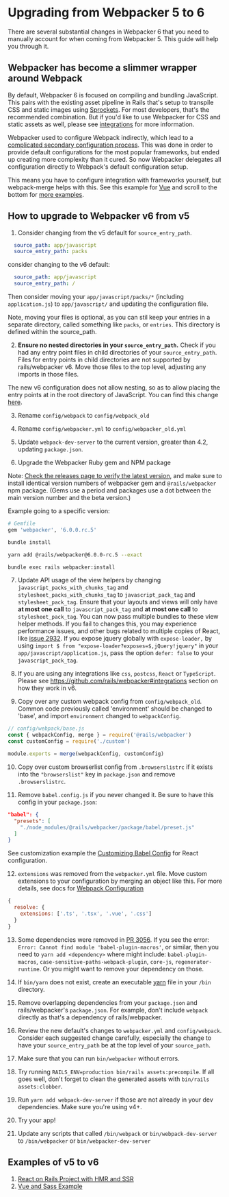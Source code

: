# Upgrading from Webpacker 5 to 6

There are several substantial changes in Webpacker 6 that you need to manually account for when coming from Webpacker 5. This guide will help you through it.

## Webpacker has become a slimmer wrapper around Webpack

By default, Webpacker 6 is focused on compiling and bundling JavaScript. This pairs with the existing asset pipeline in Rails that's setup to transpile CSS and static images using [Sprockets](https://github.com/rails/sprockets). For most developers, that's the recommended combination. But if you'd like to use Webpacker for CSS and static assets as well, please see [integrations](https://github.com/rails/webpacker#integrations) for more information.

Webpacker used to configure Webpack indirectly, which lead to a [complicated secondary configuration process](https://github.com/rails/webpacker/blob/5-x-stable/docs/webpack.md). This was done in order to provide default configurations for the most popular frameworks, but ended up creating more complexity than it cured. So now Webpacker delegates all configuration directly to Webpack's default configuration setup.

This means you have to configure integration with frameworks yourself, but webpack-merge helps with this. See this example for [Vue](https://github.com/rails/webpacker#other-frameworks) and scroll to the bottom for [more examples](#examples-of-v5-to-v6).

## How to upgrade to Webpacker v6 from v5

1. Consider changing from the v5 default for `source_entry_path`.
  ```yml
    source_path: app/javascript
    source_entry_path: packs
  ```
  consider changing to the v6 default:
  ```yml
    source_path: app/javascript
    source_entry_path: /
  ```
  Then consider moving your `app/javascript/packs/*` (including `application.js`) to `app/javascript/` and updating the configuration file. 
  
  Note, moving your files is optional, as you can stil keep your entries in a separate directory, called something like `packs`, or `entries`. This directory is defined within the source_path.
  
2. **Ensure no nested directories in your `source_entry_path`.** Check if you had any entry point files in child directories of your `source_entry_path`. Files for entry points in child directories are not supported by rails/webpacker v6. Move those files to the top level, adjusting any imports in those files.
  
  The new v6 configuration does not allow nesting, so as to allow placing the entry points at in the root directory of JavaScript. You can find this change [here](https://github.com/rails/webpacker/commit/5de0fbc1e16d3db0c93202fb39f5b4d80582c682#diff-7af8667a3e36201db57c02b68dd8651883d7bfc00dc9653661be11cd31feeccdL19).

3. Rename `config/webpack` to `config/webpack_old`

4. Rename `config/webpacker.yml` to `config/webpacker_old.yml`

5. Update `webpack-dev-server` to the current version, greater than 4.2, updating `package.json`.

6. Upgrade the Webpacker Ruby gem and NPM package

Note: [Check the releases page to verify the latest version](https://github.com/rails/webpacker/releases), and make sure to install identical version numbers of webpacker gem and `@rails/webpacker` npm package. (Gems use a period and packages use a dot between the main version number and the beta version.)

Example going to a specific version:

  ```ruby
  # Gemfile
  gem 'webpacker', '6.0.0.rc.5'
  ```

  ```bash
  bundle install
  ```

  ```bash
  yarn add @rails/webpacker@6.0.0-rc.5 --exact
  ```

  ```bash
  bundle exec rails webpacker:install
  ```

7. Update API usage of the view helpers by changing `javascript_packs_with_chunks_tag` and `stylesheet_packs_with_chunks_tag` to `javascript_pack_tag` and `stylesheet_pack_tag`. Ensure that your layouts and views will only have **at most one call** to `javascript_pack_tag` and **at most one call** to `stylesheet_pack_tag`. You can now pass multiple bundles to these view helper methods. If you fail to changes this, you may experience performance issues, and other bugs related to multiple copies of React, like [issue 2932](https://github.com/rails/webpacker/issues/2932).  If you expose jquery globally with `expose-loader,` by using `import $ from "expose-loader?exposes=$,jQuery!jquery"` in your `app/javascript/application.js`, pass the option `defer: false` to your `javascript_pack_tag`.

8. If you are using any integrations like `css`, `postcss`, `React` or `TypeScript`. Please see https://github.com/rails/webpacker#integrations section on how they work in v6.

9. Copy over any custom webpack config from `config/webpack_old`. Common code previously called 'environment' should be changed to 'base', and import `environment` changed to `webpackConfig`.

  ```js
  // config/webpack/base.js
  const { webpackConfig, merge } = require('@rails/webpacker')
  const customConfig = require('./custom')

  module.exports = merge(webpackConfig, customConfig)
  ```

10. Copy over custom browserlist config from `.browserslistrc` if it exists into the `"browserslist"` key in `package.json` and remove `.browserslistrc`.

11. Remove `babel.config.js` if you never changed it. Be sure to have this config in your `package.json`:

  ```json
  "babel": {
    "presets": [
      "./node_modules/@rails/webpacker/package/babel/preset.js"
    ]
  }
  ```
See customization example the [Customizing Babel Config](./docs/customizing_babel_config.md) for React configuration.

12. `extensions` was removed from the `webpacker.yml` file. Move custom extensions to your configuration by merging an object like this. For more details, see docs for [Webpack Configuration](https://github.com/rails/webpacker/blob/master/README.md#webpack-configuration)

  ```js
  {
    resolve: {
      extensions: ['.ts', '.tsx', '.vue', '.css']
    }
  }
  ```

13. Some dependencies were removed in [PR 3056](https://github.com/rails/webpacker/pull/3056). If you see the error: `Error: Cannot find module 'babel-plugin-macros'`, or similar, then you need to `yarn add <dependency>` where <dependency> might include: `babel-plugin-macros`, `case-sensitive-paths-webpack-plugin`, `core-js`, `regenerator-runtime`. Or you might want to remove your dependency on those.

14. If `bin/yarn` does not exist, create an executable [yarn](https://github.com/rails/webpacker/blob/master/lib/install/bin/yarn) file in your `/bin` directory.

15. Remove overlapping dependencies from your `package.json` and rails/webpacker's `package.json`. For example, don't include `webpack` directly as that's a dependency of rails/webpacker.

16. Review the new default's changes to `webpacker.yml` and `config/webpack`. Consider each suggested change carefully, especially the change to have your `source_entry_path` be at the top level of your `source_path`.

17. Make sure that you can run `bin/webpacker` without errors.

18. Try running `RAILS_ENV=production bin/rails assets:precompile`. If all goes well, don't forget to clean the generated assets with `bin/rails assets:clobber`.

19. Run `yarn add webpack-dev-server` if those are not already in your dev dependencies. Make sure you're using v4+.

20. Try your app!

21. Update any scripts that called `/bin/webpack` or `bin/webpack-dev-server` to `/bin/webpacker` or `bin/webpacker-dev-server`

## Examples of v5 to v6

1. [React on Rails Project with HMR and SSR](https://github.com/shakacode/react_on_rails_tutorial_with_ssr_and_hmr_fast_refresh/compare/webpacker-5.x...master)
2. [Vue and Sass Example](https://github.com/guillaumebriday/upgrade-webpacker-5-to-6)
